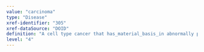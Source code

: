 ```yaml
---
value: "carcinoma"
type: "Disease"
xref-identifier: "305"
xref-dataSource: "DOID"
definition: "A cell type cancer that has_material_basis_in abnormally proliferating cells derives_from epithelial cells."
level: "4"
---
```

